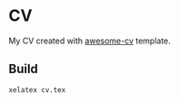 # CV

My CV created with [awesome-cv](https://github.com/posquit0/Awesome-CV) template.

## Build

```bash
xelatex cv.tex
```

